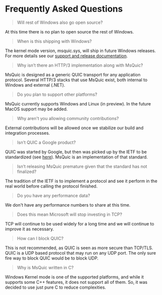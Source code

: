 # Frequently Asked Questions

> Will rest of Windows also go open source?

At this time there is no plan to open source the rest of Windows.

> When is this shipping with Windows?

The kernel mode version, msquic.sys, will ship in future Windows releases. For more details see our [support and release documentation](Support.md).

> Why isn’t there an HTTP/3 implementation along with MsQuic?

MsQuic is designed as a generic QUIC transport for any application protocol. Several HTTP/3 stacks that use MsQuic exist, both internal to Windows and external (.NET).

> Do you plan to support other platforms?

MsQuic currently supports Windows and Linux (in preview). In the future MacOS support may be added.

> Why aren't you allowing community contributions?

External contributions will be allowed once we stabilize our build and integration processes.

> Isn’t QUIC a Google product?

QUIC was started by Google, but then was picked up by the IETF to be standardized (see [here](https://datatracker.ietf.org/wg/quic/about/)). MsQuic is an implementation of that standard.

> Isn’t releasing MsQuic premature given that the standard has not finalized?

The tradition of the IETF is to implement a protocol and see it perform in the real world before calling the protocol finished.

> Do you have any performance data?

We don't have any performance numbers to share at this time.

> Does this mean Microsoft will stop investing in TCP?

TCP will continue to be used widely for a long time and we will continue to improve it as necessary.

> How can I block QUIC?

This is not recommended, as QUIC is seen as more secure than TCP/TLS. QUIC is a UDP based protocol that may run on any UDP port. The only sure fire way to block QUIC would be to block UDP.

> Why is MsQuic written in C?

Windows Kernel mode is one of the supported platforms, and while it supports some C++ features, it does not support all of them. So, it was decided to use just pure C to reduce complexities.
